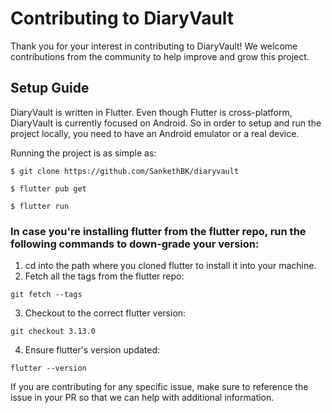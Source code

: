 # Contributing to DiaryVault

Thank you for your interest in contributing to DiaryVault! We welcome contributions from the community to help improve and grow this project.

## Setup Guide

DiaryVault is written in Flutter. Even though Flutter is cross-platform, DiaryVault is currently focused on Android. So in order to setup and run the project locally, you need to have an Android emulator or a real device.

Running the project is as simple as:

```
$ git clone https://github.com/SankethBK/diaryvault

$ flutter pub get

$ flutter run
```

### In case you're installing flutter from the flutter repo, run the following commands to down-grade your version:

1. cd into the path where you cloned flutter to install it into your machine.
2. Fetch all the tags from the flutter repo: 
```
git fetch --tags
```
3. Checkout to the correct flutter version: 
```
git checkout 3.13.0
```
4. Ensure flutter's version updated: 
```
flutter --version
```


If you are contributing for any specific issue, make sure to reference the issue in your PR so that we can help with additional information.
